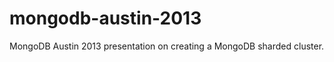 mongodb-austin-2013
===================

MongoDB Austin 2013 presentation on creating a MongoDB sharded cluster.